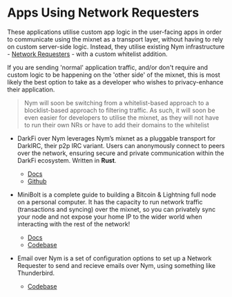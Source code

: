 # Apps Using Network Requesters
These applications utilise custom app logic in the user-facing apps in order to communicate using the mixnet as a transport layer, without having to rely on custom server-side logic. Instead, they utilise existing Nym infrastructure - [Network Requesters](https://nymtech.net/operators/nodes/network-requester-setup.html) - with a custom whitelist addition. 

If you are sending 'normal' application traffic, and/or don't require and custom logic to be happening on the 'other side' of the mixnet, this is most likely the best option to take as a developer who wishes to privacy-enhance their application. 

> Nym will soon be switching from a whitelist-based approach to a blocklist-based approach to filtering traffic. As such, it will soon be even easier for developers to utilise the mixnet, as they will not have to run their own NRs or have to add their domains to the whitelist 
 
- DarkFi over Nym leverages Nym’s mixnet as a pluggable transport for DarkIRC, their p2p IRC variant. Users can anonymously connect to peers over the network, ensuring secure and private communication within the DarkFi ecosystem. Written in **Rust**.
  - [Docs](https://darkrenaissance.github.io/darkfi/clients/nym_outbound.html?highlight=nym#3--run)
  - [Github](https://github.com/darkrenaissance/darkfi/tree/master/doc) 

- MiniBolt is a complete guide to building a Bitcoin & Lightning full node on a personal computer. It has the capacity to run network traffic (transactions and syncing) over the mixnet, so you can privately sync your node and not expose your home IP to the wider world when interacting with the rest of the network! 
  - [Docs](https://v2.minibolt.info/bonus-guides/system/nym-mixnet#proxying-bitcoin-core)
  - [Codebase](https://github.com/minibolt-guide/minibolt)

- Email over Nym is a set of configuration options to set up a Network Requester to send and recieve emails over Nym, using something like Thunderbird. 
  - [Codebase](https://github.com/dial0ut/nymstr-email)
